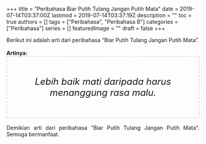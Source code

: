 +++
title = "Peribahasa Biar Putih Tulang Jangan Putih Mata"
date = 2019-07-14T03:37:00Z
lastmod = 2019-07-14T03:37:19Z
description = ""
toc = true
authors = []
tags = ["Peribahasa", "Peribahasa B"]
categories = ["Peribahasa"]
series = []
featuredImage = ""
draft = false
+++

<div dir="ltr" style="text-align: left;" trbidi="on"><div style="text-align: justify;">Berikut ini adalah arti dari peribahasa “Biar Putih Tulang Jangan Putih Mata”.</div><br /><div style="text-align: justify;"><b>Artinya:</b></div><div style="border: 2px dashed #ddd; font-size: 24px; height: auto; margin: 0 auto; padding: 50px; text-align: center; width: auto;"><i>Lebih baik mati daripada harus menanggung rasa malu.</i></div><div style="text-align: justify;"><br /></div><div style="text-align: justify;">Demikian arti dari peribahasa "Biar Putih Tulang Jangan Putih Mata". Semoga bermanfaat.</div></div>
